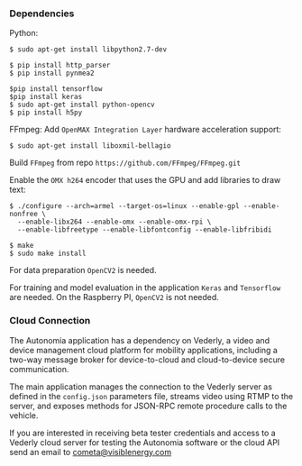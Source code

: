 ### Dependencies

Python:
```
$ sudo apt-get install libpython2.7-dev
```
```
$ pip install http_parser
$ pip install pynmea2

$pip install tensorflow
$pip install keras
$ sudo apt-get install python-opencv
$ pip install h5py

```
FFmpeg:
Add `OpenMAX Integration Layer` hardware acceleration support:
```
$ sudo apt-get install liboxmil-bellagio
```
Build `FFmpeg` from repo `https://github.com/FFmpeg/FFmpeg.git`

Enable the `OMX h264` encoder that uses the GPU and add libraries to draw text:
```
$ ./configure --arch=armel --target-os=linux --enable-gpl --enable-nonfree \
  --enable-libx264 --enable-omx --enable-omx-rpi \
  --enable-libfreetype --enable-libfontconfig --enable-libfribidi

$ make
$ sudo make install
```
For data preparation `OpenCV2` is needed.

For training and model evaluation in the application `Keras` and `Tensorflow` are needed. On the Raspberry PI, `OpenCV2` is not needed.

### Cloud Connection
The Autonomia application has a dependency on Vederly, a video and device management cloud platform for mobility applications, including a two-way message broker for device-to-cloud and cloud-to-device secure communication. 

The main application manages the connection to the Vederly server as defined in the `config.json` parameters file, streams video using RTMP to the server, and exposes methods for JSON-RPC remote procedure calls to the vehicle. 

If you are interested in receiving beta tester credentials and access to a Vederly cloud server for testing the Autonomia software or the cloud API send an email to cometa@visiblenergy.com
